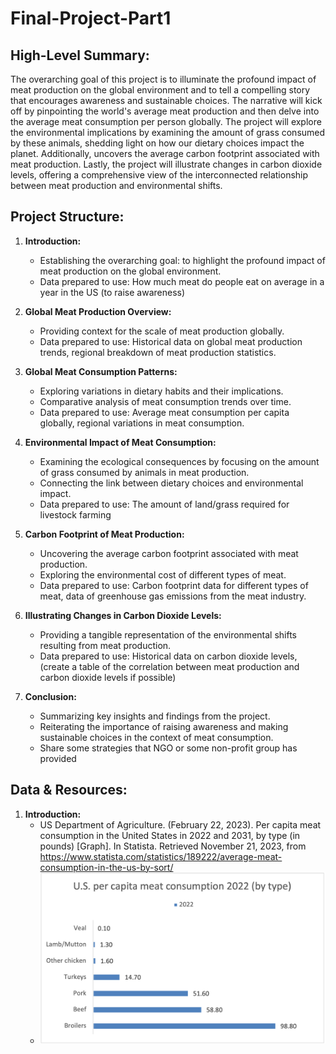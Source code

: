 # Final-Project-Part1

## High-Level Summary:

The overarching goal of this project is to illuminate the profound impact of meat production on the global environment and to tell a compelling story that encourages awareness and sustainable choices. The narrative will kick off by pinpointing the world's average meat production and then delve into the average meat consumption per person globally. The project will explore the environmental implications by examining the amount of grass consumed by these animals, shedding light on how our dietary choices impact the planet. Additionally, uncovers the average carbon footprint associated with meat production. Lastly, the project will illustrate changes in carbon dioxide levels, offering a comprehensive view of the interconnected relationship between meat production and environmental shifts.

## Project Structure:
1. **Introduction:**
   - Establishing the overarching goal: to highlight the profound impact of meat production on the global environment.
   - Data prepared to use: How much meat do people eat on average in a year in the US (to raise awareness)

2. **Global Meat Production Overview:**
   - Providing context for the scale of meat production globally.
   - Data prepared to use: Historical data on global meat production trends, regional breakdown of meat production statistics.

3. **Global Meat Consumption Patterns:**
   - Exploring variations in dietary habits and their implications.
   - Comparative analysis of meat consumption trends over time.
   - Data prepared to use: Average meat consumption per capita globally, regional variations in meat consumption.

4. **Environmental Impact of Meat Consumption:**
   - Examining the ecological consequences by focusing on the amount of grass consumed by animals in meat production.
   - Connecting the link between dietary choices and environmental impact.
   - Data prepared to use: The amount of land/grass required for livestock farming

5. **Carbon Footprint of Meat Production:**
   - Uncovering the average carbon footprint associated with meat production.
   - Exploring the environmental cost of different types of meat.
   - Data prepared to use: Carbon footprint data for different types of meat, data of greenhouse gas emissions from the meat industry.

6. **Illustrating Changes in Carbon Dioxide Levels:**
   - Providing a tangible representation of the environmental shifts resulting from meat production.
   - Data prepared to use: Historical data on carbon dioxide levels, (create a table of the correlation between meat production and carbon dioxide levels if possible)

7. **Conclusion:**
   - Summarizing key insights and findings from the project.
   - Reiterating the importance of raising awareness and making sustainable choices in the context of meat consumption.
   - Share some strategies that NGO or some non-profit group has provided

## Data & Resources:
1. **Introduction:**
   - US Department of Agriculture. (February 22, 2023). Per capita meat consumption in the United States in 2022 and 2031, by type (in pounds) [Graph]. In Statista. Retrieved November 21, 2023, from https://www.statista.com/statistics/189222/average-meat-consumption-in-the-us-by-sort/
   - <img src="Picture1.png" width="2000"/>


